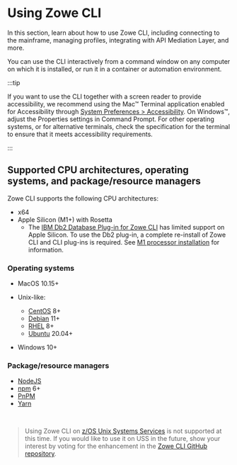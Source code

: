 # Using Zowe CLI

In this section, learn about how to use Zowe CLI, including connecting to the mainframe, managing profiles, integrating with API Mediation Layer, and more.

You can use the CLI interactively from a command window on any computer on which it is installed, or run it in a container or automation environment.

:::tip

If you want to use the CLI together with a screen reader to provide accessibility, we recommend using the Mac™ Terminal application enabled for Accessibility through [System Preferences > Accessibility](https://support.apple.com/guide/terminal/use-macos-accessibility-features-trml1020/mac). On Windows™, adjust the Properties settings in Command Prompt. For other operating systems, or for alternative terminals, check the specification for the terminal to ensure that it meets accessibility requirements.

:::

## Supported CPU architectures, operating systems, and package/resource managers

Zowe CLI supports the following CPU architectures:
- x64
- Apple Silicon (M1+) with Rosetta
    - The [IBM Db2 Database Plug-in for Zowe CLI](../user-guide/cli-db2plugin) has limited support on Apple Silicon. To use the Db2 plug-in, a complete re-install of Zowe CLI and CLI plug-ins is required. See [M1 processor installation](../user-guide/cli-db2-install-m1) for information.
### Operating systems

- MacOS 10.15+
- Unix-like:
   - [CentOS](https://www.centos.org/) 8+
   - [Debian](https://www.debian.org/) 11+
   - [RHEL](https://www.redhat.com/en/technologies/linux-platforms/enterprise-linux) 8+
   - [Ubuntu](https://ubuntu.com/) 20.04+

- Windows 10+ 

### Package/resource managers

- [NodeJS](https://nodejs.org/en)
- [npm](https://www.npmjs.com/) 6+
- [PnPM](https://pnpm.io/)
- [Yarn](https://yarnpkg.com/) 

<br/> 

>Using Zowe CLI on [z/OS Unix Systems Services](https://www.ibm.com/docs/en/zos/2.4.0?topic=descriptions-zos-unix-system-services) is not supported at this time. If you would like to use it on USS in the future, show your interest by voting for the enhancement in the [Zowe CLI GitHub repository](https://github.com/zowe/zowe-cli/issues/1680). 
